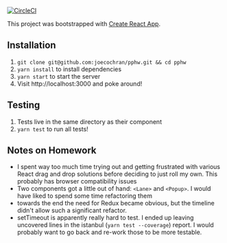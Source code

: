 [![CircleCI](https://circleci.com/gh/joecochran/pphw.svg?style=svg)](https://circleci.com/gh/joecochran/pphw)

This project was bootstrapped with [Create React App](https://github.com/facebook/create-react-app).

## Installation
1. `git clone git@github.com:joecochran/pphw.git && cd pphw`
2. `yarn install` to install dependencies
3. `yarn start` to start the server
4. Visit http://localhost:3000 and poke around!

## Testing
1. Tests live in the same directory as their component
2. `yarn test` to run all tests!

## Notes on Homework
- I spent way too much time trying out and getting frustrated with various React drag and drop solutions before deciding to just roll my own. This probably has browser compatibility issues
- Two components got a little out of hand: `<Lane>` and `<Popup>`. I would have liked to spend some time refactoring them
- towards the end the need for Redux became obvious, but the timeline didn't allow such a significant refactor.
- setTimeout is apparently really hard to test. I ended up leaving uncovered lines in the istanbul (`yarn test --coverage`) report. I would probably want to go back and re-work those to be more testable.
